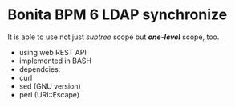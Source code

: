 Bonita BPM 6 LDAP synchronize
=============================

It is able to use not just *subtree* scope but ***one-level*** scope, too.

- using web REST API
- implemented in BASH
- dependcies:
 - curl
 - sed (GNU version)
 - perl (URI::Escape)

